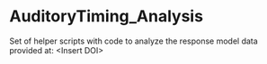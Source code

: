 # AuditoryTiming_Analysis
Set of helper scripts with code to analyze the response model data provided at: &lt;Insert DOI>
